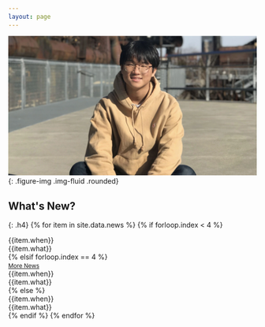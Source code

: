 ```yaml
---
layout: page
---
```

![Image of Shinwoo Kim](./assets/img/hero-bg.webp){: .figure-img .img-fluid .rounded}

## What's New?
{: .h4}
{% for item in site.data.news %}
{% if forloop.index < 4 %}
<div class="row border-bottom my-1 py-2">
    <div class="col-2">
        <span markdown="1" class="fw-bolder">{{item.when}}</span>
    </div>
    <div class="col-10">
        <span markdown="1">{{item.what}}</span>
    </div>
</div>
{% elsif forloop.index == 4 %}
<div class="text-center">
    <a  id="news-btn"
        data-bs-toggle="collapse"
        href="#news-content"
        role="button"
        aria-expanded="false" aria-controls="news-content"
        onclick="document.getElementById('news-btn').style.display = 'none';"><small>More News</small>
    </a>
</div>
<div class="collapse">
    <div class="row border-bottom my-1 py-2">
        <div class="col-2">
            <span markdown="1" class="fw-bolder">{{item.when}}</span>
        </div>
        <div class="col-10">
            <span markdown="1">{{item.what}}</span>
        </div>
    </div>
</div>
<div class="collapse" id="news-content">
{% else %}
<div class="row border-bottom my-1 py-2">
    <div class="col-2">
        <span markdown="1" class="fw-bolder">{{item.when}}</span>
    </div>
    <div class="col-10">
        <span markdown="1">{{item.what}}</span>
    </div>
</div>
{% endif %}
{% endfor %}
</div>